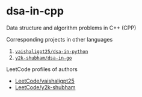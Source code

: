 # dsa-in-cpp
Data structure and algorithm problems in C++ (CPP)

Corresponding projects in other languages
1. [`vaishaligpt25/dsa-in-python`](https://github.com/vaishaligpt25/dsa-in-cpp)
2. [`y2k-shubham/dsa-in-go`](https://github.com/y2k-shubham/dsa-in-go)

LeetCode profiles of authors
 - [LeetCode/vaishaligpt25](https://leetcode.com/u/vaishaligpt25/)
 - [LeetCode/y2k-shubham](https://leetcode.com/u/y2k-shubham/)
